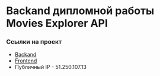 # Backand дипломной работы Movies Explorer API

### Ссылки на проект
* [Backand](api.alexey-z.nomoredomains.xyz "api.alexey-z.nomoredomains.xyz")
* [Frontend](alexey-z.nomoredomains.xyz "alexey-z.nomoredomains.xyz")
* Публичный IP - 51.250.107.13
